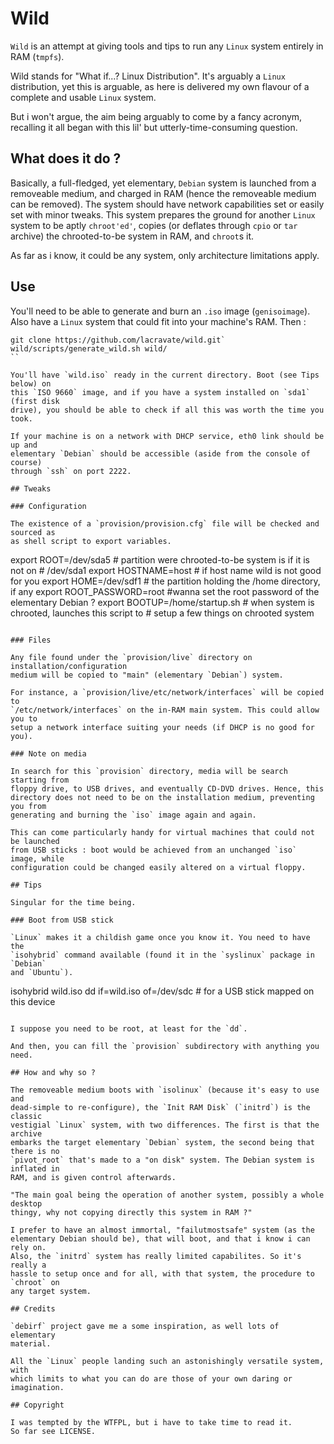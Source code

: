 # Wild

`Wild` is an attempt at giving tools and tips to run any `Linux` system entirely
in RAM (`tmpfs`).

Wild stands for "What if...? Linux Distribution". It's arguably a `Linux`
distribution, yet this is arguable, as here is delivered my own flavour of a
complete and usable `Linux` system.

But i won't argue, the aim being arguably to come by a fancy acronym, recalling
it all began with this lil' but utterly-time-consuming question.

## What does it do ?

Basically, a full-fledged, yet elementary, `Debian` system is launched from a
removeable medium, and charged in RAM (hence the removeable medium can be
removed). The system should have network capabilities set or easily set with
minor tweaks.
This system prepares the ground for another `Linux` system to be aptly
`chroot'ed'`, copies (or deflates through `cpio` or `tar` archive) the
chrooted-to-be system in RAM, and `chroot`s it.

As far as i know, it could be any system, only architecture limitations apply.

## Use

You'll need to be able to generate and burn an `.iso` image (`genisoimage`).
Also have a `Linux` system that could fit into your machine's RAM. Then :

```shell
git clone https://github.com/lacravate/wild.git`
wild/scripts/generate_wild.sh wild/
``

You'll have `wild.iso` ready in the current directory. Boot (see Tips below) on
this `ISO 9660` image, and if you have a system installed on `sda1` (first disk
drive), you should be able to check if all this was worth the time you took.

If your machine is on a network with DHCP service, eth0 link should be up and
elementary `Debian` should be accessible (aside from the console of course)
through `ssh` on port 2222.

## Tweaks

### Configuration

The existence of a `provision/provision.cfg` file will be checked and sourced as
as shell script to export variables.

```
export ROOT=/dev/sda5 # partition were chrooted-to-be system is if it is not on
                      # /dev/sda1
export HOSTNAME=host # if host name wild is not good for you
export HOME=/dev/sdf1 # the partition holding the /home directory, if any
export ROOT_PASSWORD=root #wanna set the root password of the elementary Debian ?
export BOOTUP=/home/startup.sh # when system is chrooted, launches this script to
                               # setup a few things on chrooted system
```

### Files

Any file found under the `provision/live` directory on installation/configuration
medium will be copied to "main" (elementary `Debian`) system.

For instance, a `provision/live/etc/network/interfaces` will be copied to
`/etc/network/interfaces` on the in-RAM main system. This could allow you to
setup a network interface suiting your needs (if DHCP is no good for you).

### Note on media

In search for this `provision` directory, media will be search starting from
floppy drive, to USB drives, and eventually CD-DVD drives. Hence, this
directory does not need to be on the installation medium, preventing you from
generating and burning the `iso` image again and again.

This can come particularly handy for virtual machines that could not be launched
from USB sticks : boot would be achieved from an unchanged `iso` image, while
configuration could be changed easily altered on a virtual floppy.

## Tips

Singular for the time being.

### Boot from USB stick

`Linux` makes it a childish game once you know it. You need to have the
`isohybrid` command available (found it in the `syslinux` package in `Debian`
and `Ubuntu`).

```
isohybrid wild.iso
dd if=wild.iso of=/dev/sdc # for a USB stick mapped on this device
```

I suppose you need to be root, at least for the `dd`.

And then, you can fill the `provision` subdirectory with anything you need.

## How and why so ?

The removeable medium boots with `isolinux` (because it's easy to use and
dead-simple to re-configure), the `Init RAM Disk` (`initrd`) is the classic
vestigial `Linux` system, with two differences. The first is that the archive
embarks the target elementary `Debian` system, the second being that there is no
`pivot_root` that's made to a "on disk" system. The Debian system is inflated in
RAM, and is given control afterwards.

"The main goal being the operation of another system, possibly a whole desktop
thingy, why not copying directly this system in RAM ?"

I prefer to have an almost immortal, "failutmostsafe" system (as the
elementary Debian should be), that will boot, and that i know i can rely on.
Also, the `initrd` system has really limited capabilites. So it's really a
hassle to setup once and for all, with that system, the procedure to `chroot` on
any target system.

## Credits

`debirf` project gave me a some inspiration, as well lots of elementary
material.

All the `Linux` people landing such an astonishingly versatile system, with
which limits to what you can do are those of your own daring or imagination.

## Copyright

I was tempted by the WTFPL, but i have to take time to read it.
So far see LICENSE.

